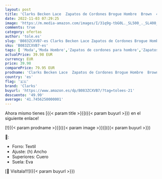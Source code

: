 ```yaml
---
layout: post
title: 'Clarks Becken Lace  Zapatos de Cordones Brogue Hombre  Brown  41.5 EU'
date: 2022-11-03 07:29:25
image: 'https://m.media-amazon.com/images/I/31q9g-tbG0L._SL500_._SL400_.jpg'
comments: true
category: ofertas
author: 'tole.es'
slug: 'B083ZCXVB7-es Clarks Becken Lace Zapatos de Cordones Brogue Hombre Brown...'
sku: 'B083ZCXVB7-es'
tags: [ 'Moda','Moda Hombre','Zapatos de cordones para hombre','Zapatos para hombre','clarks','zapatos','🇪🇸', ]
actualPrice: 39.98 EUR
currency: EUR
price: 39.98
comparePrice: 79.95 EUR
prodname: 'Clarks Becken Lace  Zapatos de Cordones Brogue Hombre  Brown  41.5 EU'
country: 'es'
flag: '🇪🇸'
brand: 'Clarks'
buyurl: 'https://www.amazon.es/dp/B083ZCXVB7/?tag=tolees-21'
descuento: '49.99'
average: '41.7456250000001'
---
```


Ahora mismo tienes [{{< param title >}}]({{< param buyurl >}}) en el siguiente enlace!

[![{{< param prodname >}}]({{< param image >}})]({{< param buyurl >}})

🔎:

- Forro: Textil
- Ajuste: (h) Ancho
- Superiores: Cuero
- Suela: Eva

[🛒 Visítala!!!]({{< param buyurl >}})
